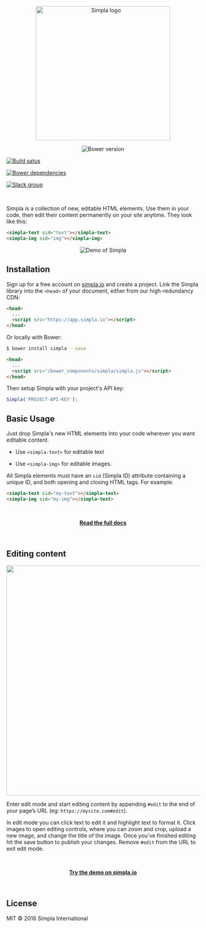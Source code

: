 <p align="center">
 <img src="https://www.simpla.io/assets/img/logo-wordmark.png" alt="Simpla logo" width="350" />
</p>

<p align="center">
  <img src="https://img.shields.io/bower/v/simpla.svg" alt="Bower version">

  <a href="https://travis-ci.org/simplaio/simpla" target="_blank"><img src="https://travis-ci.org/simplaio/simpla.svg?branch=master" alt="Build satus" /></a>

  <a href="https://gemnasium.com/github.com/simplaio/simpla" target="_blank"><img src="https://img.shields.io/gemnasium/simplaio/simpla.svg" alt="Bower dependencies"></a>

  <a href="http://slack.simpla.io" target="_blank"><img src="http://slack.simpla.io/badge.svg" alt="Slack group"></a>
</p> 

<br/>

Simpla is a collection of new, editable HTML elements. Use them in your code, then edit their content permanently on your site anytime. They look like this:

```html
<simpla-text sid="text"></simpla-text>
<simpla-img sid="img"></simpla-img>
```

<p align="center"><img src="https://www.simpla.io/assets/img/demo.gif" alt="Demo of Simpla"></p>

## Installation

Sign up for a free account on [simpla.io](https://www.simpla.io) and create a project. Link the Simpla library into the `<head>` of your document, either from our high-redundancy CDN:

```html
<head>
  ...
  <script src="https://app.simpla.io"></script>
</head>
```

Or locally with Bower:

```bash
$ bower install simpla --save
```

```html
<head>
  ...
  <script src="/bower_components/simpla/simpla.js"></script>
</head>
```

Then setup Simpla with your project's API key:

```javascript
Simpla('PROJECT-API-KEY');
```

## Basic Usage

Just drop Simpla's new HTML elements into your code wherever you want editable content.

- Use `<simpla-text>` for editable text

- Use `<simpla-img>` for editable images.

All Simpla elements must have an `sid` (Simpla ID) attribute containing a unique ID, and both opening and closing HTML tags. For example:

```html
<simpla-text sid="my-text"></simpla-text>
<simpla-img sid="my-img"></simpla-text> 
```

<br/>

<p align="center"><a href="https://www.simpla.io/docs"><strong>Read the full docs</strong></a></p>

<br/>

## Editing content

<p align="center"><img src="https://www.simpla.io/assets/img/hero.png" width="600" /></p>

Enter edit mode and start editing content by appending `#edit` to the end of your page’s URL (eg: `https://mysite.com#edit`).

In edit mode you can click text to edit it and highlight text to format it. Click images to open editing controls, where you can zoom and crop, upload a new image, and change the title of the image. Once you’ve finished editing hit the save button to publish your changes. Remove `#edit` from the URL to exit edit mode.

<br/>

<p align="center"><a href="https://www.simpla.io"><strong>Try the demo on simpla.io</strong></a></p>

<br/>

## License

MIT © 2016 Simpla International

